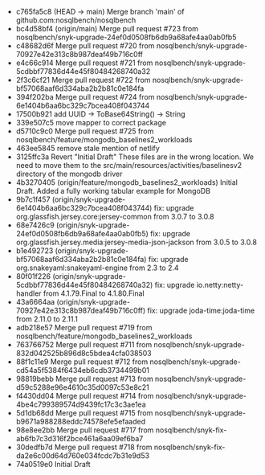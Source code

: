 - c765fa5c8 (HEAD -> main) Merge branch 'main' of github.com:nosqlbench/nosqlbench
- bc4d58bf4 (origin/main) Merge pull request #723 from nosqlbench/snyk-upgrade-24ef0d0508fb6db9a68afe4aa0ab0fb5
- c48682d6f Merge pull request #720 from nosqlbench/snyk-upgrade-70927e42e313c8b987deaf49b716c0ff
- e4c66c914 Merge pull request #721 from nosqlbench/snyk-upgrade-5cdbbf77836d44e45f80484268740a32
- 2f3c6cf21 Merge pull request #722 from nosqlbench/snyk-upgrade-bf57068aaf6d334aba2b2b81c0e184fa
- 394f202ba Merge pull request #724 from nosqlbench/snyk-upgrade-6e1404b6aa6bc329c7bcea408f043744
- 17500b921 add UUID -> ToBase64String() -> String
- 339e507c5 move mapper to correct package
- d5710c9c0 Merge pull request #725 from nosqlbench/feature/mongodb_baselines2_workloads
- 463ee5845 remove stale mention of netlify
- 3125ffc3a Revert "Initial Draft" These files are in the wrong location. We need to move them to the src/main/resources/activities/baselinesv2 directory of the mongodb driver
- 4b3270405 (origin/feature/mongodb_baselines2_workloads) Initial Draft. Added a fully working tabular example for MongoDB
- 9b7c1f457 (origin/snyk-upgrade-6e1404b6aa6bc329c7bcea408f043744) fix: upgrade org.glassfish.jersey.core:jersey-common from 3.0.7 to 3.0.8
- 68e7426c9 (origin/snyk-upgrade-24ef0d0508fb6db9a68afe4aa0ab0fb5) fix: upgrade org.glassfish.jersey.media:jersey-media-json-jackson from 3.0.5 to 3.0.8
- b1e492723 (origin/snyk-upgrade-bf57068aaf6d334aba2b2b81c0e184fa) fix: upgrade org.snakeyaml:snakeyaml-engine from 2.3 to 2.4
- 80f01f226 (origin/snyk-upgrade-5cdbbf77836d44e45f80484268740a32) fix: upgrade io.netty:netty-handler from 4.1.79.Final to 4.1.80.Final
- 43a6664aa (origin/snyk-upgrade-70927e42e313c8b987deaf49b716c0ff) fix: upgrade joda-time:joda-time from 2.11.0 to 2.11.1
- adb218e57 Merge pull request #719 from nosqlbench/feature/mongodb_baselines2_workloads
- 763766752 Merge pull request #711 from nosqlbench/snyk-upgrade-832d042525b896d8c5bdea4cfa038503
- 88f1c11e9 Merge pull request #712 from nosqlbench/snyk-upgrade-cd54a5f5384f6434eb6cdb3734499b01
- 98819bebb Merge pull request #713 from nosqlbench/snyk-upgrade-d59c5288e96e4610c35d0097c53e8c21
- f4430dd04 Merge pull request #714 from nosqlbench/snyk-upgrade-4be4c799389574d9439fc17c3c3ae1ea
- 5d1db68dd Merge pull request #715 from nosqlbench/snyk-upgrade-b9671a988288eddc74578efe5efaaded
- 98e8ee2bb Merge pull request #717 from nosqlbench/snyk-fix-ab6fb7c3d316f2bce461a6aa09ef6ba7
- 30dedfb7d Merge pull request #718 from nosqlbench/snyk-fix-da2e6c00d64d760e034fcdc7b31e9d53
- 74a0519e0 Initial Draft
